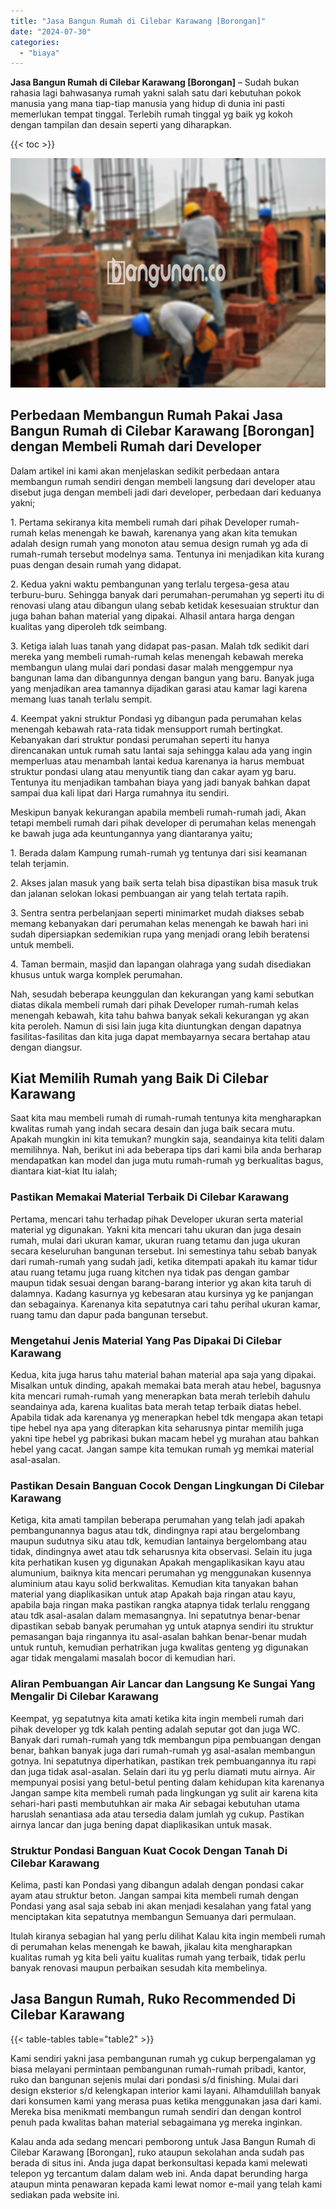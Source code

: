 ```yaml
---
title: "Jasa Bangun Rumah di Cilebar Karawang [Borongan]"
date: "2024-07-30"
categories: 
  - "biaya"
---
```


**Jasa Bangun Rumah di Cilebar Karawang \[Borongan\]** – Sudah bukan rahasia lagi bahwasanya rumah yakni salah satu dari kebutuhan pokok manusia yang mana tiap-tiap manusia yang hidup di dunia ini pasti memerlukan tempat tinggal. Terlebih rumah tinggal yg baik yg kokoh dengan tampilan dan desain seperti yang diharapkan.

{{< toc >}}

![Jasa Bangun Rumah di Cilebar Karawang [Borongan]](/images/borong-bangunan-44.png)

## Perbedaan Membangun Rumah Pakai Jasa Bangun Rumah di Cilebar Karawang \[Borongan\] dengan Membeli Rumah dari Developer

Dalam artikel ini kami akan menjelaskan sedikit perbedaan antara membangun rumah sendiri dengan membeli langsung dari developer atau disebut juga dengan membeli jadi dari developer, perbedaan dari keduanya yakni;

1\. Pertama sekiranya kita membeli rumah dari pihak Developer rumah-rumah kelas menengah ke bawah, karenanya yang akan kita temukan adalah design rumah yang monoton atau semua design rumah yg ada di rumah-rumah tersebut modelnya sama. Tentunya ini menjadikan kita kurang puas dengan desain rumah yang didapat.

2\. Kedua yakni waktu pembangunan yang terlalu tergesa-gesa atau terburu-buru. Sehingga banyak dari perumahan-perumahan yg seperti itu di renovasi ulang atau dibangun ulang sebab ketidak kesesuaian struktur dan juga bahan bahan material yang dipakai. Alhasil antara harga dengan kualitas yang diperoleh tdk seimbang.

3\. Ketiga ialah luas tanah yang didapat pas-pasan. Malah tdk sedikit dari mereka yang membeli rumah-rumah kelas menengah kebawah mereka membangun ulang mulai dari pondasi dasar malah menggempur nya bangunan lama dan dibangunnya dengan bangun yang baru. Banyak juga yang menjadikan area tamannya dijadikan garasi atau kamar lagi karena memang luas tanah terlalu sempit.

4\. Keempat yakni struktur Pondasi yg dibangun pada perumahan kelas menengah kebawah rata-rata tidak mensupport rumah bertingkat. Kebanyakan dari struktur pondasi perumahan seperti itu hanya direncanakan untuk rumah satu lantai saja sehingga kalau ada yang ingin memperluas atau menambah lantai kedua karenanya ia harus membuat struktur pondasi ulang atau menyuntik tiang dan cakar ayam yg baru. Tentunya itu menjadikan tambahan biaya yang jadi banyak bahkan dapat sampai dua kali lipat dari Harga rumahnya itu sendiri.

Meskipun banyak kekurangan apabila membeli rumah-rumah jadi, Akan tetapi membeli rumah dari pihak developer di perumahan kelas menengah ke bawah juga ada keuntungannya yang diantaranya yaitu;

1\. Berada dalam Kampung rumah-rumah yg tentunya dari sisi keamanan telah terjamin.

2\. Akses jalan masuk yang baik serta telah bisa dipastikan bisa masuk truk dan jalanan selokan lokasi pembuangan air yang telah tertata rapih.

3\. Sentra sentra perbelanjaan seperti minimarket mudah diakses sebab memang kebanyakan dari perumahan kelas menengah ke bawah hari ini sudah dipersiapkan sedemikian rupa yang menjadi orang lebih beratensi untuk membeli.

4\. Taman bermain, masjid dan lapangan olahraga yang sudah disediakan khusus untuk warga komplek perumahan.

Nah, sesudah beberapa keunggulan dan kekurangan yang kami sebutkan diatas dikala membeli rumah dari pihak Developer rumah-rumah kelas menengah kebawah, kita tahu bahwa banyak sekali kekurangan yg akan kita peroleh. Namun di sisi lain juga kita diuntungkan dengan dapatnya fasilitas-fasilitas dan kita juga dapat membayarnya secara bertahap atau dengan diangsur.

## Kiat Memilih Rumah yang Baik Di Cilebar Karawang

Saat kita mau membeli rumah di rumah-rumah tentunya kita mengharapkan kwalitas rumah yang indah secara desain dan juga baik secara mutu. Apakah mungkin ini kita temukan? mungkin saja, seandainya kita teliti dalam memilihnya. Nah, berikut ini ada beberapa tips dari kami bila anda berharap mendapatkan kan model dan juga mutu rumah-rumah yg berkualitas bagus, diantara kiat-kiat Itu ialah;

### Pastikan Memakai Material Terbaik Di Cilebar Karawang

Pertama, mencari tahu terhadap pihak Developer ukuran serta material material yg digunakan. Yakni kita mencari tahu ukuran dan juga desain rumah, mulai dari ukuran kamar, ukuran ruang tetamu dan juga ukuran secara keseluruhan bangunan tersebut. Ini semestinya tahu sebab banyak dari rumah-rumah yang sudah jadi, ketika ditempati apakah itu kamar tidur atau ruang tetamu juga ruang kitchen nya tidak pas dengan gambar maupun tidak sesuai dengan barang-barang interior yg akan kita taruh di dalamnya. Kadang kasurnya yg kebesaran atau kursinya yg ke panjangan dan sebagainya. Karenanya kita sepatutnya cari tahu perihal ukuran kamar, ruang tamu dan dapur pada bangunan tersebut.

### Mengetahui Jenis Material Yang Pas Dipakai Di Cilebar Karawang

Kedua, kita juga harus tahu material bahan material apa saja yang dipakai. Misalkan untuk dinding, apakah memakai bata merah atau hebel, bagusnya kita mencari rumah-rumah yang menerapkan bata merah terlebih dahulu seandainya ada, karena kualitas bata merah tetap terbaik diatas hebel. Apabila tidak ada karenanya yg menerapkan hebel tdk mengapa akan tetapi tipe hebel nya apa yang diterapkan kita seharusnya pintar memilih juga yakni tipe hebel yg pabrikasi bukan macam hebel yg murahan atau bahkan hebel yang cacat. Jangan sampe kita temukan rumah yg memkai material asal-asalan.

### Pastikan Desain Banguan Cocok Dengan Lingkungan Di Cilebar Karawang

Ketiga, kita amati tampilan beberapa perumahan yang telah jadi apakah pembangunannya bagus atau tdk, dindingnya rapi atau bergelombang maupun sudutnya siku atau tdk, kemudian lantainya bergelombang atau tidak, dindingnya awet atau tdk seharusnya kita observasi. Selain itu juga kita perhatikan kusen yg digunakan Apakah mengaplikasikan kayu atau alumunium, baiknya kita mencari perumahan yg menggunakan kusennya aluminium atau kayu solid berkwalitas. Kemudian kita tanyakan bahan material yang diaplikasikan untuk atap Apakah baja ringan atau kayu, apabila baja ringan maka pastikan rangka atapnya tidak terlalu renggang atau tdk asal-asalan dalam memasangnya. Ini sepatutnya benar-benar dipastikan sebab banyak perumahan yg untuk atapnya sendiri itu struktur pemasangan baja ringannya itu asal-asalan bahkan benar-benar mudah untuk runtuh, kemudian perhatrikan juga kwalitas genteng yg digunakan agar tidak mengalami masalah bocor di kemudian hari.

### Aliran Pembuangan Air Lancar dan Langsung Ke Sungai Yang Mengalir Di Cilebar Karawang

Keempat, yg sepatutnya kita amati ketika kita ingin membeli rumah dari pihak developer yg tdk kalah penting adalah seputar got dan juga WC. Banyak dari rumah-rumah yang tdk membangun pipa pembuangan dengan benar, bahkan banyak juga dari rumah-rumah yg asal-asalan membangun gotnya. Ini sepatutnya diperhatikan, pastikan trek pembuangannya itu rapi dan juga tidak asal-asalan. Selain dari itu yg perlu diamati mutu airnya. Air mempunyai posisi yang betul-betul penting dalam kehidupan kita karenanya Jangan sampe kita membeli rumah pada lingkungan yg sulit air karena kita sehari-hari pasti membutuhkan air maka Air sebagai kebutuhan utama haruslah senantiasa ada atau tersedia dalam jumlah yg cukup. Pastikan airnya lancar dan juga bening dapat diaplikasikan untuk masak.

### Struktur Pondasi Banguan Kuat Cocok Dengan Tanah Di Cilebar Karawang

Kelima, pasti kan Pondasi yang dibangun adalah dengan pondasi cakar ayam atau struktur beton. Jangan sampai kita membeli rumah dengan Pondasi yang asal saja sebab ini akan menjadi kesalahan yang fatal yang menciptakan kita sepatutnya membangun Semuanya dari permulaan.

Itulah kiranya sebagian hal yang perlu dilihat Kalau kita ingin membeli rumah di perumahan kelas menengah ke bawah, jikalau kita mengharapkan kualitas rumah yg kita beli yaitu kualitas rumah yang terbaik, tidak perlu banyak renovasi maupun perbaikan sesudah kita membelinya.

## Jasa Bangun Rumah, Ruko Recommended Di Cilebar Karawang

{{< table-tables table="table2" >}}

Kami sendiri yakni jasa pembangunan rumah yg cukup berpengalaman yg biasa melayani permintaan pembangunan rumah-rumah pribadi, kantor, ruko dan bangunan sejenis mulai dari pondasi s/d finishing. Mulai dari design eksterior s/d kelengkapan interior kami layani. Alhamdulillah banyak dari konsumen kami yang merasa puas ketika menggunakan jasa dari kami. Mereka bisa menikmati membangun rumah sendiri dan dengan kontrol penuh pada kwalitas bahan material sebagaimana yg mereka inginkan.

Kalau anda ada sedang mencari pemborong untuk Jasa Bangun Rumah di Cilebar Karawang \[Borongan\], ruko ataupun sekolahan anda sudah pas berada di situs ini. Anda juga dapat berkonsultasi kepada kami melewati telepon yg tercantum dalam dalam web ini. Anda dapat berunding harga ataupun minta penawaran kepada kami lewat nomor e-mail yang telah kami sediakan pada website ini.
